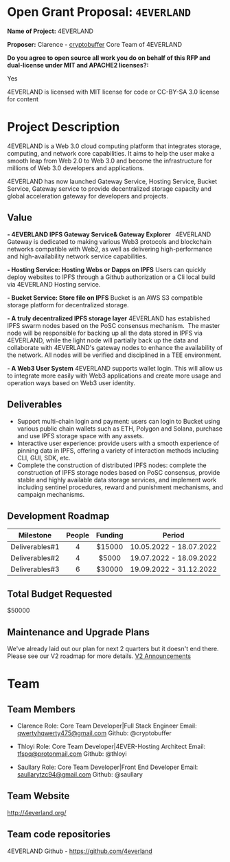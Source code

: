 # Open Grant Proposal: `4EVERLAND`

**Name of Project:** 4EVERLAND

**Proposer:** Clarence - [cryptobuffer](https://github.com/cryptobuffer) Core Team of 4EVERLAND

**Do you agree to open source all work you do on behalf of this RFP and dual-license under MIT and APACHE2 licenses?:** 

Yes

4EVERLAND is licensed with MIT license for code or CC-BY-SA 3.0 license for content

# Project Description

4EVERLAND is a Web 3.0 cloud computing platform that integrates storage, computing, and network core capabilities. 
It aims to help the user make a smooth leap from Web 2.0 to Web 3.0 and become the infrastructure for millions of Web 3.0 developers and applications.

4EVERLAND has now launched Gateway Service, Hosting Service, Bucket Service, Gateway service to provide decentralized storage capacity and global acceleration gateway for developers and projects.

## Value

**- 4EVERLAND IPFS Gateway Service& Gateway Explorer** 
4EVERLAND Gateway is dedicated to making various Web3 protocols and blockchain networks compatible with Web2, as well as delivering high-performance and high-availability network service capabilities.

**- Hosting Service: Hosting Webs or Dapps on IPFS**
Users can quickly deploy websites to IPFS through a Github authorization or a Cli local build via 4EVERLAND Hosting service.

**- Bucket Service: Store file on IPFS** 
Bucket is an AWS S3 compatible storage platform for decentralized storage.

**- A truly decentralized IPFS storage layer** 
4EVERLAND has established IPFS swarm nodes based on the PoSC consensus mechanism. 
The master node will be responsible for backing up all the data stored in IPFS via 4EVERLAND, while the light node will partially back up the data and collaborate with 4EVERLAND's gateway nodes to enhance the availability of the network.
All nodes will be verified and disciplined in a TEE environment. 

**- A Web3 User System**
4EVERLAND supports wallet login.
This will allow us to integrate more easily with Web3 applications and create more usage and operation ways based on Web3 user identity.

## Deliverables

- Support multi-chain login and payment: users can login to Bucket using various public chain wallets such as ETH, Polygon and Solana, purchase and use IPFS storage space with any assets.
- Interactive user experience: provide users with a smooth experience of pinning data in IPFS, offering a variety of interaction methods including CLI, GUI, SDK, etc.
- Complete the construction of distributed IPFS nodes: complete the construction of IPFS storage nodes based on PoSC consensus, provide stable and highly available data storage services, and implement work including sentinel procedures, reward and punishment mechanisms, and campaign mechanisms.

## Development Roadmap


| Milestone | People | Funding | Period |
| :------: | :------: | :------: |  :------: |
| Deliverables#1 | 4 | $15000 | 10.05.2022 - 18.07.2022 |
| Deliverables#2 | 4 | $5000 | 19.07.2022 - 18.09.2022 |
| Deliverables#3 | 6 | $30000 | 19.09.2022 - 31.12.2022 |


## Total Budget Requested

$50000

## Maintenance and Upgrade Plans

We've already laid out our plan for next 2 quarters but it doesn't end there. 
Please see our V2 roadmap for more details. [V2 Announcements](https://medium.com/4everland/4everland-announcement-4everland-roadmap-v2-f7d6ed3619b3)

# Team

## Team Members

- Clarence
Role: Core Team Developer|Full Stack Engineer
Email: qwertyhqwerty475@gmail.com
Github: @cryptobuffer

- Thloyi
Role: Core Team Developer|4EVER-Hosting Architect
Email: tfspq@protonmail.com
Github: @thloyi

- Saullary
Role: Core Team Developer|Front End Developer
Email: saullarytzc94@gmail.com
Github: @saullary

## Team Website

http://4everland.org/

## Team code repositories

4EVERLAND Github - https://github.com/4everland
